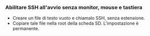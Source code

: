 ### Abilitare SSH all'avvio senza monitor, mouse e tastiera

- Creare un file di testo vuoto e chiamalo SSH, senza estensione.  
- Copiare tale file nella root della scheda SD. L'impostazione è permanente.